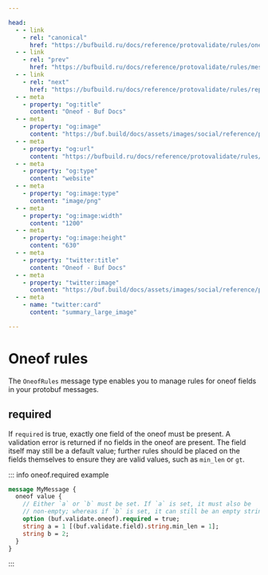 ```yaml
---

head:
  - - link
    - rel: "canonical"
      href: "https://bufbuild.ru/docs/reference/protovalidate/rules/oneof_rules/"
  - - link
    - rel: "prev"
      href: "https://bufbuild.ru/docs/reference/protovalidate/rules/message_rules/"
  - - link
    - rel: "next"
      href: "https://bufbuild.ru/docs/reference/protovalidate/rules/repeated_rules/"
  - - meta
    - property: "og:title"
      content: "Oneof - Buf Docs"
  - - meta
    - property: "og:image"
      content: "https://buf.build/docs/assets/images/social/reference/protovalidate/rules/oneof_rules.png"
  - - meta
    - property: "og:url"
      content: "https://bufbuild.ru/docs/reference/protovalidate/rules/oneof_rules/"
  - - meta
    - property: "og:type"
      content: "website"
  - - meta
    - property: "og:image:type"
      content: "image/png"
  - - meta
    - property: "og:image:width"
      content: "1200"
  - - meta
    - property: "og:image:height"
      content: "630"
  - - meta
    - property: "twitter:title"
      content: "Oneof - Buf Docs"
  - - meta
    - property: "twitter:image"
      content: "https://buf.build/docs/assets/images/social/reference/protovalidate/rules/oneof_rules.png"
  - - meta
    - name: "twitter:card"
      content: "summary_large_image"

---
```


# Oneof rules

The `OneofRules` message type enables you to manage rules for oneof fields in your protobuf messages.

## required

If `required` is true, exactly one field of the oneof must be present. A validation error is returned if no fields in the oneof are present. The field itself may still be a default value; further rules should be placed on the fields themselves to ensure they are valid values, such as `min_len` or `gt`.

::: info oneof.required example

```proto
message MyMessage {
  oneof value {
    // Either `a` or `b` must be set. If `a` is set, it must also be
    // non-empty; whereas if `b` is set, it can still be an empty string.
    option (buf.validate.oneof).required = true;
    string a = 1 [(buf.validate.field).string.min_len = 1];
    string b = 2;
  }
}
```

:::
